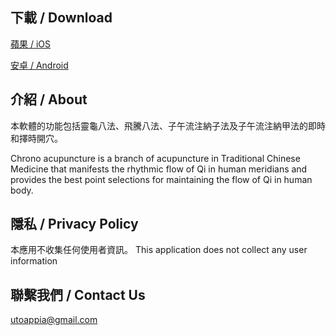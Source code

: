 ## 下載 / Download
[蘋果 / iOS](https://apps.apple.com/ca/app/chrono-acupuncture-lite/id1116574085)

[安卓 / Android](https://play.google.com/store/apps/details?id=com.dnrstudio.zhiwulinggui)

## 介紹 / About

本軟體的功能包括靈龜八法、飛騰八法、子午流注納子法及子午流注納甲法的即時和擇時開穴。

Chrono acupuncture is a branch of acupuncture in Traditional Chinese Medicine that manifests the rhythmic flow of Qi in human meridians and provides the best point selections for maintaining the flow of Qi in human body.

## 隱私 / Privacy Policy
本應用不收集任何使用者資訊。
This application does not collect any user information

## 聯繫我們 / Contact Us
[utoappia@gmail.com](mailto:utoappia@gmail.com?subject=%E5%AD%90%E5%8D%88%E9%9D%88%E9%BE%9C)
